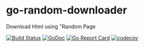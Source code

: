 
# go-random-downloader
Download Html using "Random Page




[![Build Status](https://travis-ci.org/binaryplease/go-random-downloader.svg?branch=master)](https://travis-ci.org/binaryplease/go-random-downloader)
[![GoDoc](https://godoc.org/github.com/binaryplease/go-random-downloader?status.svg)](https://godoc.org/github.com/binaryplease/go-random-downloader)
[![Go Report Card](https://goreportcard.com/badge/github.com/binaryplease/go-random-downloader)](https://goreportcard.com/report/github.com/binaryplease/go-random-downloader)
[![codecov](https://codecov.io/gh/binaryplease/go-random-downloader/branch/master/graph/badge.svg)](https://codecov.io/gh/binaryplease/go-random-downloader)


